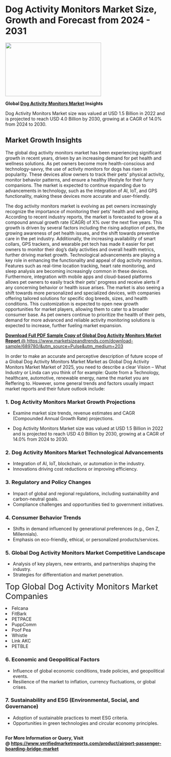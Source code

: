 <H1>Dog Activity Monitors Market Size, Growth and Forecast from 2024 - 2031</H1><img class="aligncenter size-medium wp-image-584254" src="https://thirdeyenews.in/wp-content/uploads/2024/09/Global-Market-Research-300x168.jpeg" alt="" width="300" height="168" /><p><strong>Global&nbsp;<a href="https://www.marketsizeandtrends.com/download-sample/689780/&amp;utm_source=Pulse&amp;utm_medium=203">Dog Activity Monitors Market</a> Insights</strong></p><p>Dog Activity Monitors Market size was valued at USD 1.5 Billion in 2022 and is projected to reach USD 4.0 Billion by 2030, growing at a CAGR of 14.0% from 2024 to 2030.</p><p><h2>Market Growth Insights</h2> <p>The global dog activity monitors market has been experiencing significant growth in recent years, driven by an increasing demand for pet health and wellness solutions. As pet owners become more health-conscious and technology-savvy, the use of activity monitors for dogs has risen in popularity. These devices allow owners to track their pets' physical activity, monitor behavior patterns, and ensure a healthy lifestyle for their furry companions. The market is expected to continue expanding due to advancements in technology, such as the integration of AI, IoT, and GPS functionality, making these devices more accurate and user-friendly.</p> <p><a href="#"></a></p> <p>The dog activity monitors market is evolving as pet owners increasingly recognize the importance of monitoring their pets’ health and well-being. According to recent industry reports, the market is forecasted to grow at a compound annual growth rate (CAGR) of X% over the next five years. This growth is driven by several factors including the rising adoption of pets, the growing awareness of pet health issues, and the shift towards preventive care in the pet industry. Additionally, the increasing availability of smart collars, GPS trackers, and wearable pet tech has made it easier for pet owners to monitor their dog’s daily activities and overall health metrics, further driving market growth. Technological advancements are playing a key role in enhancing the functionality and appeal of dog activity monitors. Features such as real-time location tracking, heart rate monitoring, and sleep analysis are becoming increasingly common in these devices. Furthermore, integration with mobile apps and cloud-based platforms allows pet owners to easily track their pets' progress and receive alerts if any concerning behavior or health issue arises. The market is also seeing a shift towards more personalized and specialized devices, with companies offering tailored solutions for specific dog breeds, sizes, and health conditions. This customization is expected to open new growth opportunities for market players, allowing them to cater to a broader consumer base. As pet owners continue to prioritize the health of their pets, demand for more advanced and reliable activity monitoring solutions is expected to increase, further fueling market expansion. <p><a href="#"></p><p><span class=""><strong>Download Full PDF Sample Copy of Global Dog Activity Monitors Market Report</strong> @ <a href="https://www.marketsizeandtrends.com/download-sample/689780/&amp;utm_source=Pulse&amp;utm_medium=203" target="_blank">https://www.marketsizeandtrends.com/download-sample/689780/&amp;utm_source=Pulse&amp;utm_medium=203</a></span></p><p>In order to make an accurate and perceptive description of future scope of a Global&nbsp;Dog Activity Monitors Market Market as Global&nbsp;Dog Activity Monitors Market Market of 2025, you need to describe a clear Vision &ndash; What Industry or Linda can you think of for example: Quote from a Technology, healthcare, automotive, renewable energy, name the market you are Reffering to. However, some general trends and factors usually impact market reports and their future outlook include:</p><h3>1.&nbsp;<strong>Dog Activity Monitors Market Growth Projections</strong></h3><ul><li>Examine market size trends, revenue estimates and CAGR (Compounded Annual Growth Rate) projections.</li><li><p>Dog Activity Monitors Market size was valued at USD 1.5 Billion in 2022 and is projected to reach USD 4.0 Billion by 2030, growing at a CAGR of 14.0% from 2024 to 2030.</p></li></ul><h3>2.&nbsp;<strong>Dog Activity Monitors Market Technological Advancements</strong></h3><ul><li>Integration of AI, IoT, blockchain, or automation in the industry.</li><li>Innovations driving cost reductions or improving efficiency.</li></ul><h3>3.&nbsp;<strong>Regulatory and Policy Changes</strong></h3><ul><li>Impact of global and regional regulations, including sustainability and carbon-neutral goals.</li><li>Compliance challenges and opportunities tied to government initiatives.</li></ul><h3>4.&nbsp;<strong>Consumer Behavior Trends</strong></h3><ul><li>Shifts in demand influenced by generational preferences (e.g., Gen Z, Millennials).</li><li>Emphasis on eco-friendly, ethical, or personalized products/services.</li></ul><h3>5.&nbsp;<strong>Global Dog Activity Monitors Market Competitive Landscape</strong></h3><ul><li>Analysis of key players, new entrants, and partnerships shaping the industry.</li><li>Strategies for differentiation and market penetration.</li></ul><p data-pm-slice="1 1 []"><span style="color: inherit; font-family: inherit; font-size: 25px;">Top Global Dog Activity Monitors Market Companies</span></p><div class="" data-test-id=""><p><li>Felcana</li><li> FitBark</li><li> PETPACE</li><li> PuppComm</li><li> Poof Pea</li><li> Whistle</li><li> Link AKC</li><li> PETBLE</li></p></div><h3>6.&nbsp;<strong>Economic and Geopolitical Factors</strong></h3><ul><li>Influence of global economic conditions, trade policies, and geopolitical events.</li><li>Resilience of the market to inflation, currency fluctuations, or global crises.</li></ul><h3>7.&nbsp;<strong>Sustainability and ESG (Environmental, Social, and Governance)</strong></h3><ul><li>Adoption of sustainable practices to meet ESG criteria.</li><li>Opportunities in green technologies and circular economy principles.</li></ul><h2><strong style="font-size: 14px;">For More Information or Query, Visit @&nbsp;</strong><a style="background-color: #ffffff; font-size: 14px;" href="https://www.marketsizeandtrends.com/report/dog-activity-monitors-market/" target="_blank">https://www.verifiedmarketreports.com/product/airport-passenger-boarding-bridge-market</a></h2>
